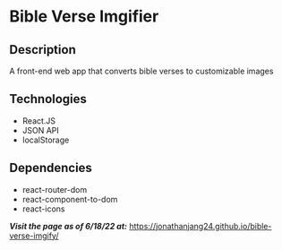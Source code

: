 # Bible Verse Imgifier

## Description
A front-end web app that converts bible verses to customizable images

## Technologies
- React.JS
- JSON API
- localStorage

## Dependencies
- react-router-dom
- react-component-to-dom
- react-icons

***Visit the page as of 6/18/22 at:***
https://jonathanjang24.github.io/bible-verse-imgify/
